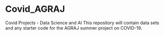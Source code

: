 # Covid_AGRAJ
Covid Projects - Data Science and AI
This repository will contain data sets and any starter code for the AGRAJ summer project on COVID-19.
